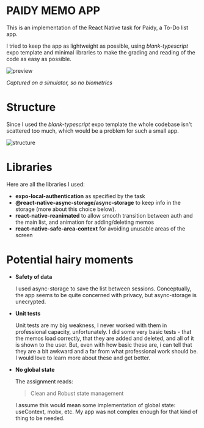 # PAIDY MEMO APP
This is an implementation of the React Native task for Paidy, a To-Do list app.

I tried to keep the app as lightweight as possible, using *blank-typescript* expo template and minimal libraries to make the grading and reading of the code as easy as possible.

![preview](https://i.imgur.com/We2N9GT.gif "preview")

*Captured on a simulator, so no biometrics*

# Structure
Since I used the *blank-typescript* expo template the whole codebase isn't scattered too much, which would be a problem for such a small app.

![structure](https://i.imgur.com/MnlpU4R.png "structure")

# Libraries
Here are all the libraries I used:

- **expo-local-authentication** as specified by the task
- **@react-native-async-storage/async-storage** to keep info in the storage (more about this choice below).
- **react-native-reanimated** to allow smooth transition between auth and the main list, and animation for adding/deleting memos
- **react-native-safe-area-context** for avoiding unusable areas of the screen

# Potential hairy moments
- **Safety of data**
  
  I used async-storage to save the list between sessions. Conceptually, the app seems to be quite concerned with privacy, but async-storage is unecrypted.
  
- **Unit tests**
  
  Unit tests are my big weakness, I never worked with them in professional capacity, unfortunately. I did some very basic tests - that the memos load correctly, that they are added and deleted, and all of it is shown to the user. But, even with how basic these are, i can tell that they are a bit awkward and a far from what professional work should be. I would love to learn more about these and get better.
- **No global state**
  
  The assignment reads:
  >Clean and Robust state management
  
  I assume this would mean some implementation of global state: useContext, mobx, etc. My app was not complex enough for that kind of thing to be needed.
